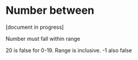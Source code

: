 # Number between

\[document in progress]

Number must fall within range

20 is false for 0-19. Range is inclusive. -1 also false
